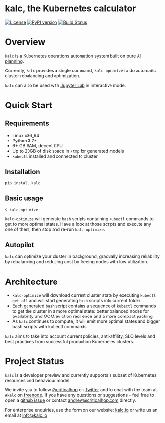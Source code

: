 # kalc, the Kubernetes calculator

[![License](https://img.shields.io/badge/License-Apache%202.0-blue.svg)](https://opensource.org/licenses/Apache-2.0) [![PyPI version](https://badge.fury.io/py/kubectl-val.svg)](https://badge.fury.io/py/kalc) [![Build Status](https://travis-ci.org/criticalhop/kalc.svg?branch=master)](https://travis-ci.org/criticalhop/kalc)

# Overview

`kalc` is a Kubernetes operations automation system built on pure [AI planning](https://github.com/criticalhop/poodle).

Currently, `kalc` provides a single command, `kalc-optimize` to do automatic cluster rebalancing and optimization.

`kalc` can also be used with [Jupyter Lab](https://jupyter.org/) in interactive mode.

# Quick Start

## Requirements

- Linux x86_64
- Python 3.7+
- 6+ GB RAM, decent CPU
- Up to 20GB of disk space in `/tmp` for generated models
- `kubectl` installed and connected to cluster

## Installation

    pip install kalc

## Basic usage

    $ kalc-optimize

`kalc-optimize` will generate `bash` scripts containing `kubectl` commands to get to more optimal states. Have a look at those scripts and execute any one of them, then stop and re-run `kalc-optimize`.

## Autopilot

`kalc` can optimize your cluster in background, gradually increasing reliability by rebalancing and reducing cost by freeing nodes with low utilization.

# Architecture

- `kalc-optimize` will download current cluster state by executing `kubectl get all` and will start generating `bash` scripts into current folder
- Each generated `bash` script contains a sequence of `kubectl` commands to get the cluster in a more optimal state: better balanced nodes for availability and OOM/eviction resilience and a more compact packing
- As `kalc` continues to compute, it will emit more optimal states and bigger bash scripts with kubectl commands

`kalc` aims to take into account current policies, anti-affility, SLO levels and best practices from successful production Kubernetes clusters.

# Project Status

`kalc` is a developer preview and currently supports a subset of Kubernetes resources and behaviour model.

We invite you to follow [@criticalhop](https://twitter.com/criticalhop) on [Twitter](https://twitter.com/criticalhop) and to chat with the team at `#kalc` on [freenode](https://freenode.net/). If you have any questions or suggestions - feel free to open a [github issue](https://github.com/criticalhop/kalc/issues) or contact andrew@criticalhop.com directly.

For enterprise enquiries, use the form on our website: [kalc.io](https://kalc.io) or write us an email at info@kalc.io
